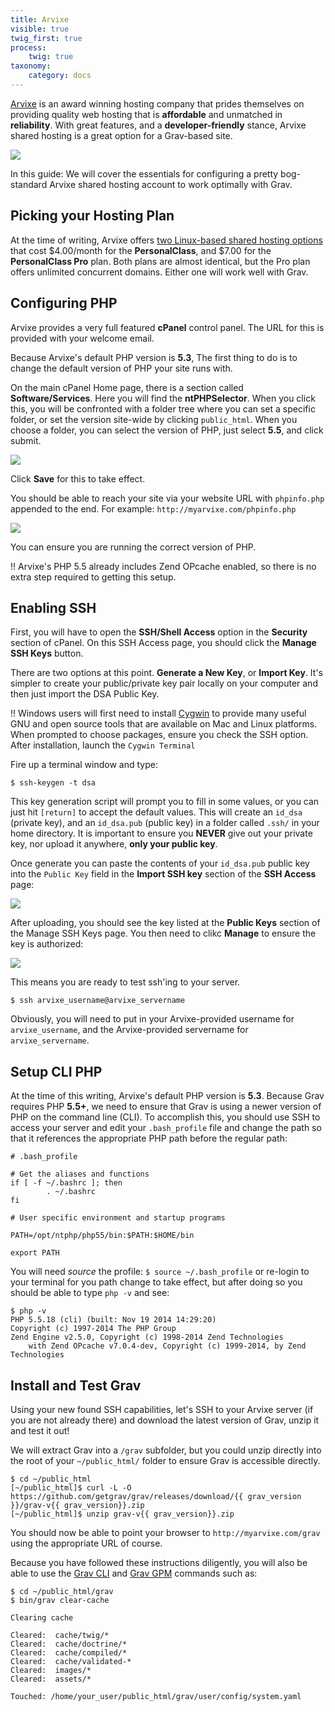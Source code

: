 ```yaml
---
title: Arvixe
visible: true
twig_first: true
process:
    twig: true
taxonomy:
    category: docs
---
```


[Arvixe](http://www.arvixe.com) is an award winning hosting company that prides themselves on providing quality web hosting that is **affordable** and unmatched in **reliability**.  With great features, and a **developer-friendly** stance, Arvixe shared hosting is a great option for a Grav-based site.

![](arvixe.png)

In this guide: We will cover the essentials for configuring a pretty bog-standard Arvixe shared hosting account to work optimally with Grav.

## Picking your Hosting Plan

At the time of writing, Arvixe offers [two Linux-based shared hosting options](http://www.arvixe.com/linux_web_hosting) that cost $4.00/month for the **PersonalClass**, and $7.00 for the **PersonalClass Pro** plan. Both plans are almost identical, but the Pro plan offers unlimited concurrent domains. Either one will work well with Grav.

## Configuring PHP

Arvixe provides a very full featured **cPanel** control panel. The URL for this is provided with your welcome email.

Because Arvixe's default PHP version is **5.3**, The first thing to do is to change the default version of PHP your site runs with.

On the main cPanel Home page, there is a section called **Software/Services**.  Here you will find the **ntPHPSelector**. When you click this, you will be confronted with a folder tree where you can set a specific folder, or set the version site-wide by clicking `public_html`. When you choose a folder, you can select the version of PHP, just select **5.5**, and click submit.

![](php-selector.png)

Click **Save** for this to take effect.

You should be able to reach your site via your website URL with `phpinfo.php` appended to the end.  For example: `http://myarvixe.com/phpinfo.php`

![](phpinfo.png)

You can ensure you are running the correct version of PHP.

!! Arvixe's PHP 5.5 already includes Zend OPcache enabled, so there is no extra step required to getting this setup.

## Enabling SSH

First, you will have to open the **SSH/Shell Access** option in the **Security** section of cPanel. On this SSH Access page, you should click the **Manage SSH Keys** button.

There are two options at this point.  **Generate a New Key**, or **Import Key**. It's simpler to create your public/private key pair locally on your computer and then just import the DSA Public Key.

!! Windows users will first need to install [Cygwin](https://www.cygwin.com/) to provide many useful GNU and open source tools that are available on Mac and Linux platforms. When prompted to choose packages, ensure you check the SSH option. After installation, launch the `Cygwin Terminal`

Fire up a terminal window and type:

```
$ ssh-keygen -t dsa
```

This key generation script will prompt you to fill in some values, or you can just hit `[return]` to accept the default values.  This will create an `id_dsa` (private key), and an `id_dsa.pub` (public key) in a folder called `.ssh/` in your home directory. It is important to ensure you **NEVER** give out your private key, nor upload it anywhere, **only your public key**.

Once generate you can paste the contents of your `id_dsa.pub` public key into the `Public Key` field in the **Import SSH key** section of the **SSH Access** page:

![](ssh-public-key.png)

After uploading, you should see the key listed at the **Public Keys** section of the Manage SSH Keys page.  You then need to clikc **Manage** to ensure the key is authorized:

![](authorized-keys.png)

This means you are ready to test ssh'ing to your server.

```
$ ssh arvixe_username@arvixe_servername
```

Obviously, you will need to put in your Arvixe-provided username for `arvixe_username`, and the Arvixe-provided servername for `arvixe_servername`.

## Setup CLI PHP

At the time of this writing, Arvixe's default PHP version is **5.3**.  Because Grav requires PHP **5.5+**, we need to ensure that Grav is using a newer version of PHP on the command line (CLI).  To accomplish this, you should use SSH to access your server and edit your `.bash_profile` file and change the path so that it references the appropriate PHP path before the regular path:

```
# .bash_profile

# Get the aliases and functions
if [ -f ~/.bashrc ]; then
        . ~/.bashrc
fi

# User specific environment and startup programs

PATH=/opt/ntphp/php55/bin:$PATH:$HOME/bin

export PATH
```

You will need _source_ the profile: `$ source ~/.bash_profile` or re-login to your terminal for you path change to take effect, but after doing so you should be able to type `php -v` and see:

```
$ php -v
PHP 5.5.18 (cli) (built: Nov 19 2014 14:29:20)
Copyright (c) 1997-2014 The PHP Group
Zend Engine v2.5.0, Copyright (c) 1998-2014 Zend Technologies
    with Zend OPcache v7.0.4-dev, Copyright (c) 1999-2014, by Zend Technologies
```

## Install and Test Grav

Using your new found SSH capabilities, let's SSH to your Arvixe server (if you are not already there) and download the latest version of Grav, unzip it and test it out!

We will extract Grav into a `/grav` subfolder, but you could unzip directly into the root of your `~/public_html/` folder to ensure Grav is accessible directly.

```
$ cd ~/public_html
[~/public_html]$ curl -L -O https://github.com/getgrav/grav/releases/download/{{ grav_version }}/grav-v{{ grav_version}}.zip
[~/public_html]$ unzip grav-v{{ grav_version}}.zip
 ```

You should now be able to point your browser to `http://myarvixe.com/grav` using the appropriate URL of course.

Because you have followed these instructions diligently, you will also be able to use the [Grav CLI](../../advanced/grav-cli) and [Grav GPM](../../advanced/grav-gpm) commands such as:

```
$ cd ~/public_html/grav
$ bin/grav clear-cache

Clearing cache

Cleared:  cache/twig/*
Cleared:  cache/doctrine/*
Cleared:  cache/compiled/*
Cleared:  cache/validated-*
Cleared:  images/*
Cleared:  assets/*

Touched: /home/your_user/public_html/grav/user/config/system.yaml
```
